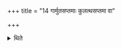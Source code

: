+++
title = "14 गार्मुतसप्तमाः कुलत्थसप्तमा वा"

+++

<details><summary>थिते</summary>

14. (In the list of wild herbs) Gārmuta or Kulattha is the seventh. (He sows) seven cultivated (herbs) on the ploughed (part) and the seven uncultivated on the unploughed (part).  

[^1]: Cf. TS V.2.5.5.  
</details>

